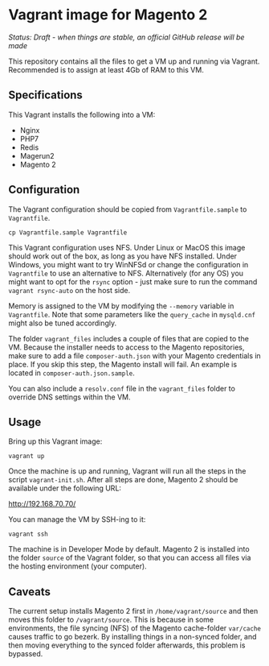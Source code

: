 # Vagrant image for Magento 2
*Status: Draft - when things are stable, an official GitHub release will be made*

This repository contains all the files to get a VM up and running via Vagrant. Recommended is to assign at least 4Gb of RAM to this VM.

## Specifications
This Vagrant installs the following into a VM:
- Nginx
- PHP7
- Redis
- Magerun2
- Magento 2

## Configuration
The Vagrant configuration should be copied from `Vagrantfile.sample` to `Vagrantfile`.

    cp Vagrantfile.sample Vagrantfile

This Vagrant configuration uses NFS. Under Linux or MacOS this image should work out of the box, as long
as you have NFS installed. Under Windows, you might want to try WinNFSd or change the configuration in 
`Vagrantfile` to use an alternative to NFS. Alternatively (for any OS) you might want to opt for the `rsync` option -
just make sure to run the command `vagrant rsync-auto` on the host side.

Memory is assigned to the VM by modifying the `--memory` variable in `Vagrantfile`. Note that some
parameters like the `query_cache` in `mysqld.cnf` might also be tuned accordingly.

The folder `vagrant_files` includes a couple of files that are copied to the VM. Because the installer needs
to access to the Magento repositories, make sure to add a file `composer-auth.json` with your Magento
credentials in place. If you skip this step, the Magento install will fail. An example is located in
`composer-auth.json.sample`.

You can also include a `resolv.conf` file in the `vagrant_files` folder to override DNS settings within the VM.

## Usage
Bring up this Vagrant image:

    vagrant up

Once the machine is up and running, Vagrant will run all the steps in the script `vagrant-init.sh`. After
all steps are done, Magento 2 should be available under the following URL:

http://192.168.70.70/

You can manage the VM by SSH-ing to it:

    vagrant ssh

The machine is in Developer Mode by default. Magento 2 is installed into the folder `source` of the
Vagrant folder, so that you can access all files via the hosting environment (your computer).

## Caveats
The current setup installs Magento 2 first in `/home/vagrant/source` and then moves this folder to `/vagrant/source`.
This is because in some environments, the file syncing (NFS) of the Magento cache-folder `var/cache` causes traffic to
go bezerk. By installing things in a non-synced folder, and then moving everything to the synced folder afterwards, this
problem is bypassed.
